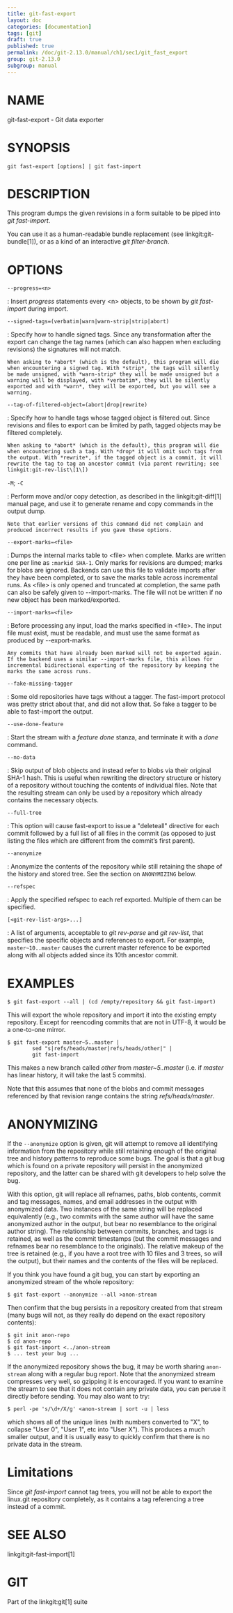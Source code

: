 ```yaml
---
title: git-fast-export
layout: doc
categories: [documentation]
tags: [git]
draft: true
published: true
permalink: /doc/git-2.13.0/manual/ch1/sec1/git_fast_export
group: git-2.13.0
subgroup: manual
---
```


NAME
====

git-fast-export - Git data exporter

SYNOPSIS
========

    git fast-export [options] | git fast-import

DESCRIPTION
===========

This program dumps the given revisions in a form suitable to be piped into *git fast-import*.

You can use it as a human-readable bundle replacement (see linkgit:git-bundle\[1\]), or as a kind of an interactive *git filter-branch*.

OPTIONS
=======

`--progress=<n>`

:   Insert *progress* statements every &lt;n&gt; objects, to be shown by *git fast-import* during import.

`--signed-tags=(verbatim|warn|warn-strip|strip|abort)`

:   Specify how to handle signed tags. Since any transformation after the export can change the tag names (which can also happen when excluding revisions) the signatures will not match.

    When asking to *abort* (which is the default), this program will die when encountering a signed tag. With *strip*, the tags will silently be made unsigned, with *warn-strip* they will be made unsigned but a warning will be displayed, with *verbatim*, they will be silently exported and with *warn*, they will be exported, but you will see a warning.

`--tag-of-filtered-object=(abort|drop|rewrite)`

:   Specify how to handle tags whose tagged object is filtered out. Since revisions and files to export can be limited by path, tagged objects may be filtered completely.

    When asking to *abort* (which is the default), this program will die when encountering such a tag. With *drop* it will omit such tags from the output. With *rewrite*, if the tagged object is a commit, it will rewrite the tag to tag an ancestor commit (via parent rewriting; see linkgit:git-rev-list\[1\])

`-M`; `-C`

:   Perform move and/or copy detection, as described in the linkgit:git-diff\[1\] manual page, and use it to generate rename and copy commands in the output dump.

    Note that earlier versions of this command did not complain and produced incorrect results if you gave these options.

`--export-marks=<file>`

:   Dumps the internal marks table to &lt;file&gt; when complete. Marks are written one per line as `:markid SHA-1`. Only marks for revisions are dumped; marks for blobs are ignored. Backends can use this file to validate imports after they have been completed, or to save the marks table across incremental runs. As &lt;file&gt; is only opened and truncated at completion, the same path can also be safely given to --import-marks. The file will not be written if no new object has been marked/exported.

`--import-marks=<file>`

:   Before processing any input, load the marks specified in &lt;file&gt;. The input file must exist, must be readable, and must use the same format as produced by --export-marks.

    Any commits that have already been marked will not be exported again. If the backend uses a similar --import-marks file, this allows for incremental bidirectional exporting of the repository by keeping the marks the same across runs.

`--fake-missing-tagger`

:   Some old repositories have tags without a tagger. The fast-import protocol was pretty strict about that, and did not allow that. So fake a tagger to be able to fast-import the output.

`--use-done-feature`

:   Start the stream with a *feature done* stanza, and terminate it with a *done* command.

`--no-data`

:   Skip output of blob objects and instead refer to blobs via their original SHA-1 hash. This is useful when rewriting the directory structure or history of a repository without touching the contents of individual files. Note that the resulting stream can only be used by a repository which already contains the necessary objects.

`--full-tree`

:   This option will cause fast-export to issue a "deleteall" directive for each commit followed by a full list of all files in the commit (as opposed to just listing the files which are different from the commit’s first parent).

`--anonymize`

:   Anonymize the contents of the repository while still retaining the shape of the history and stored tree. See the section on `ANONYMIZING` below.

`--refspec`

:   Apply the specified refspec to each ref exported. Multiple of them can be specified.

`[<git-rev-list-args>...]`

:   A list of arguments, acceptable to *git rev-parse* and *git rev-list*, that specifies the specific objects and references to export. For example, `master~10..master` causes the current master reference to be exported along with all objects added since its 10th ancestor commit.

EXAMPLES
========

    $ git fast-export --all | (cd /empty/repository && git fast-import)

This will export the whole repository and import it into the existing empty repository. Except for reencoding commits that are not in UTF-8, it would be a one-to-one mirror.

    $ git fast-export master~5..master |
            sed "s|refs/heads/master|refs/heads/other|" |
            git fast-import

This makes a new branch called *other* from *master~5..master* (i.e. if *master* has linear history, it will take the last 5 commits).

Note that this assumes that none of the blobs and commit messages referenced by that revision range contains the string *refs/heads/master*.

ANONYMIZING
===========

If the `--anonymize` option is given, git will attempt to remove all identifying information from the repository while still retaining enough of the original tree and history patterns to reproduce some bugs. The goal is that a git bug which is found on a private repository will persist in the anonymized repository, and the latter can be shared with git developers to help solve the bug.

With this option, git will replace all refnames, paths, blob contents, commit and tag messages, names, and email addresses in the output with anonymized data. Two instances of the same string will be replaced equivalently (e.g., two commits with the same author will have the same anonymized author in the output, but bear no resemblance to the original author string). The relationship between commits, branches, and tags is retained, as well as the commit timestamps (but the commit messages and refnames bear no resemblance to the originals). The relative makeup of the tree is retained (e.g., if you have a root tree with 10 files and 3 trees, so will the output), but their names and the contents of the files will be replaced.

If you think you have found a git bug, you can start by exporting an anonymized stream of the whole repository:

    $ git fast-export --anonymize --all >anon-stream

Then confirm that the bug persists in a repository created from that stream (many bugs will not, as they really do depend on the exact repository contents):

    $ git init anon-repo
    $ cd anon-repo
    $ git fast-import <../anon-stream
    $ ... test your bug ...

If the anonymized repository shows the bug, it may be worth sharing `anon-stream` along with a regular bug report. Note that the anonymized stream compresses very well, so gzipping it is encouraged. If you want to examine the stream to see that it does not contain any private data, you can peruse it directly before sending. You may also want to try:

    $ perl -pe 's/\d+/X/g' <anon-stream | sort -u | less

which shows all of the unique lines (with numbers converted to "X", to collapse "User 0", "User 1", etc into "User X"). This produces a much smaller output, and it is usually easy to quickly confirm that there is no private data in the stream.

Limitations
===========

Since *git fast-import* cannot tag trees, you will not be able to export the linux.git repository completely, as it contains a tag referencing a tree instead of a commit.

SEE ALSO
========

linkgit:git-fast-import\[1\]

GIT
===

Part of the linkgit:git\[1\] suite
